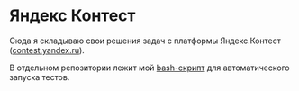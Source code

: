 # Яндекс Контест

Сюда я складываю свои решения задач с платформы Яндекс.Контест ([contest.yandex.ru](https://contest.yandex.ru/)).

В отдельном репозитории лежит мой [bash-скрипт](https://github.com/ypypy28/contest.test_runner) для автоматического запуска тестов.
